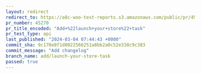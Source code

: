 ```yaml
---
layout: redirect
redirect_to: https://a8c-woo-test-reports.s3.amazonaws.com/public/pr/45270/api/index.html
pr_number: 45270
pr_title_encoded: "Add+%22launch+your+store%22+task"
pr_test_type: api
last_published: "2024-03-04 07:44:43 +0000"
commit_sha: 9c170e8f1d0022566251a8bb2a0c52e338c9c383
commit_message: "Add changelog"
branch_name: add/launch-your-store-task
passed: true
---
```

